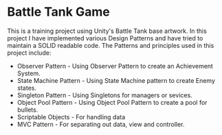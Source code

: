 # Battle Tank Game
This is a training project using Unity's Battle Tank base artwork.
In this project I have implemented various Design Patterns and have tried to maintain a SOLID readable code. 
The Patterns and principles used in this project include:
  * Observer Pattern - Using Observer Pattern to create an Achievement System.
  * State Machine Pattern - Using State Machine pattern to create Enemy states.
  * Singleton Pattern - Using Singletons for managers or sevices.
  * Object Pool Pattern - Using Object Pool Pattern to create a pool for bullets.
  * Scriptable Objects - For handling data
  * MVC Pattern - For separating out data, view and controller.
